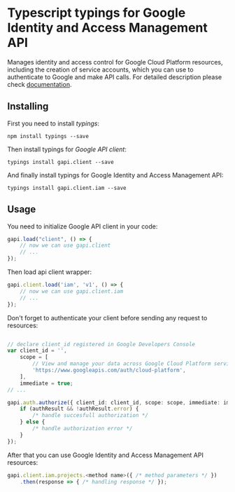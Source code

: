 # Typescript typings for Google Identity and Access Management API
Manages identity and access control for Google Cloud Platform resources, including the creation of service accounts, which you can use to authenticate to Google and make API calls.
For detailed description please check [documentation](https://cloud.google.com/iam/).

## Installing

First you need to install *typings*:
```
npm install typings --save 
```

Then install typings for *Google API client*:
```
typings install gapi.client --save 
```

And finally install typings for Google Identity and Access Management API:
```
typings install gapi.client.iam --save 
```

## Usage

You need to initialize Google API client in your code:
```typescript
gapi.load("client", () => { 
    // now we can use gapi.client
    // ... 
});
```

Then load api client wrapper:
```typescript
gapi.client.load('iam', 'v1', () => {
    // now we can use gapi.client.iam
    // ... 
});
```

Don't forget to authenticate your client before sending any request to resources:
```typescript

// declare client_id registered in Google Developers Console
var client_id = '',
    scope = [     
        // View and manage your data across Google Cloud Platform services
        'https://www.googleapis.com/auth/cloud-platform',
    ],
    immediate = true;
// ...

gapi.auth.authorize({ client_id: client_id, scope: scope, immediate: immediate }, authResult => {
    if (authResult && !authResult.error) {
        /* handle succesfull authorization */
    } else {
        /* handle authorization error */
    }
});            
```

After that you can use Google Identity and Access Management API resources:

```typescript
gapi.client.iam.projects.<method name>({ /* method parameters */ })
    .then(response => { /* handling response */ });
```